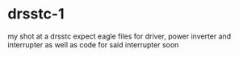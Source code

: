 # drsstc-1
my shot at a drsstc
expect eagle files for driver, power inverter and interrupter as well as code for said interrupter soon

